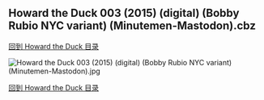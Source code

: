 ## Howard the Duck 003 (2015) (digital) (Bobby Rubio NYC variant) (Minutemen-Mastodon).cbz


[回到 Howard the Duck 目录](https://github.com/alicewish/markdown/blob/master/series/Howard-Duck.md)


![Howard the Duck 003 (2015) (digital) (Bobby Rubio NYC variant) (Minutemen-Mastodon).jpg](https://wx1.sinaimg.cn/large/6a9fdecaly1fr0usvzd77j21kw2edx6p.jpg)

[回到 Howard the Duck 目录](https://github.com/alicewish/markdown/blob/master/series/Howard-Duck.md)

